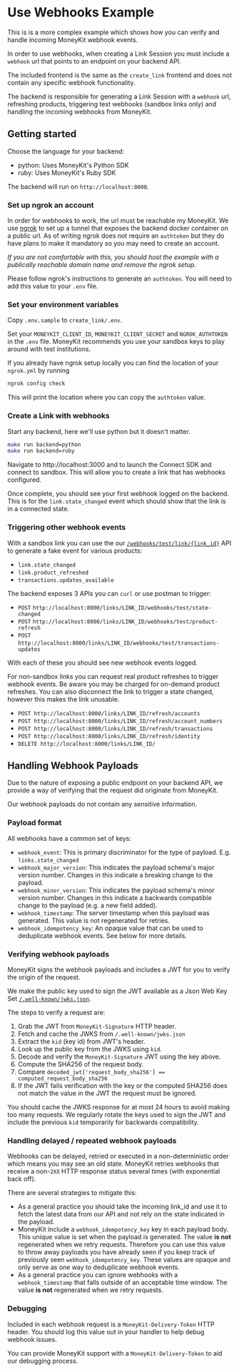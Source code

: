 # Use Webhooks Example

This is is a more complex example which shows how you can verify and handle incoming MoneyKit webhook events.

In order to use webhooks, when creating a Link Session you must include a `webhook` url that points to an endpoint on
your backend API.

The included frontend is the same as the `create_link` frontend and does not contain any specific webhook functionality.

The backend is responsible for generating a Link Session with a `webhook` url, refreshing products, triggering test
webhooks (sandbox links only) and handling the incoming webhooks from MoneyKit.

## Getting started

Choose the language for your backend:
- python: Uses MoneyKit's Python SDK
- ruby: Uses MoneyKit's Ruby SDK

The backend will run on `http://localhost:8000`.

### Set up ngrok an account

In order for webhooks to work, the url must be reachable my MoneyKit. We use [ngrok](https://ngrok.com/) to set up a
tunnel that exposes the backend docker container on a public url. As of writing ngrok does not require an `authtoken`
but they do have plans to make it mandatory so you may need to create an account.

*If you are not comfortable with this, you should host the example with a publically reachable domain name and remove the
ngrok setup.*

Please follow ngrok's instructions to generate an `authtoken`. You will need to add this value to your `.env` file.

### Set your environment variables

Copy `.env.sample` to `create_link/.env`.

Set your `MONEYKIT_CLIENT_ID`, `MONEYKIT_CLIENT_SECRET` and `NGROK_AUTHTOKEN` in the `.env` file.
MoneyKit recommends you use your sandbox keys to play around with test institutions.

If you already have ngrok setup locally you can find the location of your `ngrok.yml` by running
```sh
ngrok config check
```

This will print the location where you can copy the `authtoken` value.

### Create a Link with webhooks

Start any backend, here we'll use python but it doesn't matter.
```sh
make run backend=python
make run backend=ruby
```

Navigate to http://localhost:3000 and to launch the Connect SDK and connect to sandbox.
This will allow you to create a link that has webhooks configured.

Once complete, you should see your first webhook logged on the backend. This is for the `link.state_changed` event
which should show that the link is in a connected state.

### Triggering other webhook events

With a sandbox link you can use the our [`/webhooks/test/link/{link_id}`](https://docs.moneykit.com/webhooks/test-link-event)
API to generate a fake event for various products:
- `link.state_changed`
- `link.product_refreshed`
- `transactions.updates_available`

The backend exposes 3 APIs you can `curl` or use postman to trigger:
- `POST` `http://localhost:8000/links/LINK_ID/webhooks/test/state-changed`
- `POST` `http://localhost:8000/links/LINK_ID/webhooks/test/product-refresh`
- `POST` `http://localhost:8000/links/LINK_ID/webhooks/test/transactions-updates`

With each of these you should see new webhook events logged.

For non-sandbox links you can request real product refreshes to trigger webhook events. Be aware you may be charged for
on-demand product refreshes. You can also disconnect the link to trigger a state changed, however this makes the link
unusable.

- `POST http://localhost:8000/links/LINK_ID/refresh/accounts`
- `POST http://localhost:8000/links/LINK_ID/refresh/account_numbers`
- `POST http://localhost:8000/links/LINK_ID/refresh/transactions`
- `POST http://localhost:8000/links/LINK_ID/refresh/identity`
- `DELETE http://localhost:8000/links/LINK_ID/`


## Handling Webhook Payloads

Due to the nature of exposing a public endpoint on your backend API, we provide a way of verifying that the request
did originate from MoneyKit.

Our webhook payloads do not contain any sensitive information.

### Payload format

All webhooks have a common set of keys:
- `webhook_event`: This is primary discriminator for the type of payload. E.g. `links.state_changed`
- `webhook_major_version`: This indicates the payload schema's major version number. Changes in this indicate a breaking
    change to the payload.
- `webhook_minor_version`: This indicates the payload schema's minor version number. Changes in this indicate a
    backwards compatible change to the payload (e.g. a new field added).
- `webhook_timestamp`: The server timestamp when this payload was generated. This value is not regenerated for retries.
- `webhook_idempotency_key`: An opaque value that can be used to deduplicate webhook events. See below for more details.

### Verifying webhook payloads

MoneyKit signs the webhook payloads and includes a JWT for you to verify the origin of the request.

We make the public key used to sign the JWT available as a Json Web Key Set [`/.well-known/jwks.json`](https://docs.moneykit.com/authentication/json-web-key-set).

The steps to verify a request are:
1. Grab the JWT from `MoneyKit-Signature` HTTP header.
2. Fetch and cache the JWKS from `/.well-known/jwks.json`
3. Extract the `kid` (key id) from JWT's header.
4. Look up the public key from the JWKS using `kid`.
5. Decode and verify the `MoneyKit-Signature` JWT using the key above.
6. Compute the SHA256 of the request body.
7. Compare `decoded_jwt['request_body_sha256'] == computed_request_body_sha256`
8. If the JWT fails verification with the key or the computed SHA256 does not match the value in the JWT the request
    must be ignored.

You should cache the JWKS response for at most 24 hours to avoid making too many requests. We regularly rotate the keys
used to sign the JWT and include the previous `kid` temporarily for backwards compatibility.

### Handling delayed / repeated webhook payloads
Webhooks can be delayed, retried or executed in a non-deterministic order which means you may see an old state.
MoneyKit retries webhooks that receive a non-`2XX` HTTP response status several times (with exponential back off).

There are several strategies to mitigate this:
- As a general practice you should take the incoming link_id and use it to fetch the latest data from our API and not
    rely on the state indicated in the payload.
- MoneyKit include a `webhook_idempotency_key` key in each payload body. This unique value is set when the payload is
    generated. The value **is not** regenerated when we retry requests. Therefore you can use this value to throw away
    payloads you have already seen if you keep track of previously seen `webhook_idempotency_key`.
    These values are opaque and only serve as one way to deduplicate webhook events.
- As a general practice you can ignore webhooks with a `webhook_timestamp` that falls outside of an acceptable time
    window. The value **is not** regenerated when we retry requests.

### Debugging

Included in each webhook request is a `MoneyKit-Delivery-Token` HTTP header. You should log this value out in your
handler to help debug webhook issues.

You can provide MoneyKit support with a `MoneyKit-Delivery-Token` to aid our debugging process.

